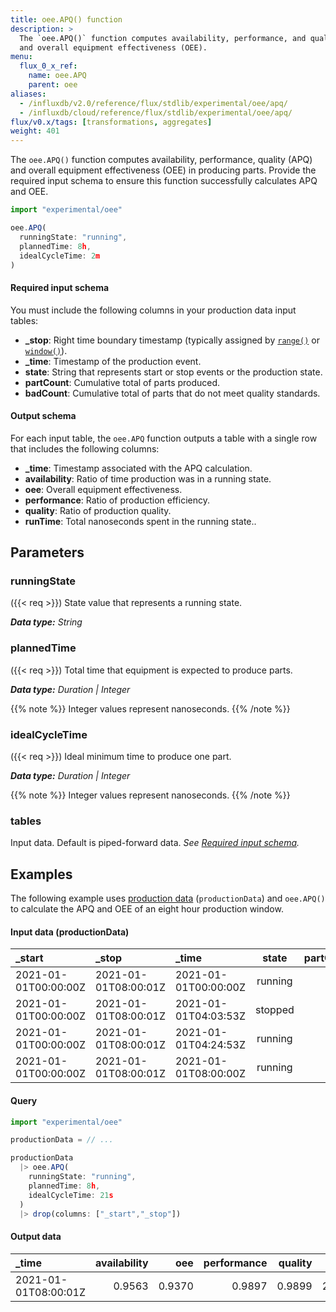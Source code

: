 ```yaml
---
title: oee.APQ() function
description: >
  The `oee.APQ()` function computes availability, performance, and quality (APQ)
  and overall equipment effectiveness (OEE).
menu:
  flux_0_x_ref:
    name: oee.APQ
    parent: oee
aliases:
  - /influxdb/v2.0/reference/flux/stdlib/experimental/oee/apq/
  - /influxdb/cloud/reference/flux/stdlib/experimental/oee/apq/
flux/v0.x/tags: [transformations, aggregates]
weight: 401
---
```


The `oee.APQ()` function computes availability, performance, quality (APQ)
and overall equipment effectiveness (OEE) in producing parts.
Provide the required input schema to ensure this function successfully calculates APQ and OEE.

```js
import "experimental/oee"

oee.APQ(
  runningState: "running",
  plannedTime: 8h,
  idealCycleTime: 2m
)
```

#### Required input schema
You must include the following columns in your production data input tables:

- **_stop**: Right time boundary timestamp (typically assigned by
  [`range()`](/flux/v0.x/stdlib/range/)
  or [`window()`](/flux/v0.x/stdlib/window/)).
- **_time**: Timestamp of the production event.
- **state**: String that represents start or stop events or the production state.
- **partCount**: Cumulative total of parts produced.
- **badCount**: Cumulative total of parts that do not meet quality standards.

#### Output schema
For each input table, the `oee.APQ` function outputs a table with a single row that includes the following columns:

- **_time**: Timestamp associated with the APQ calculation.
- **availability**: Ratio of time production was in a running state.
- **oee**: Overall equipment effectiveness.
- **performance**: Ratio of production efficiency.
- **quality**: Ratio of production quality.
- **runTime**: Total nanoseconds spent in the running state..

## Parameters

### runningState
({{< req >}})
State value that represents a running state.

_**Data type:** String_

### plannedTime
({{< req >}})
Total time that equipment is expected to produce parts.

_**Data type:** Duration | Integer_

{{% note %}}
Integer values represent nanoseconds.
{{% /note %}}

### idealCycleTime
({{< req >}})
Ideal minimum time to produce one part.

_**Data type:** Duration | Integer_

{{% note %}}
Integer values represent nanoseconds.
{{% /note %}}

### tables
Input data.
Default is piped-forward data.
_See [Required input schema](#required-input-schema)._

## Examples

The following example uses [production data](#input-data-productiondata) (`productionData`)
and `oee.APQ()` to calculate the APQ and OEE of an eight hour production window.

#### Input data (productionData)
| _start               | _stop                | _time                | state   | partCount | badCount |
|:------               |:-----                |:-----                |:-----:  | ---------:| --------:|
| 2021-01-01T00:00:00Z | 2021-01-01T08:00:01Z | 2021-01-01T00:00:00Z | running | 0         | 0        |
| 2021-01-01T00:00:00Z | 2021-01-01T08:00:01Z | 2021-01-01T04:03:53Z | stopped | 673       | 5        |
| 2021-01-01T00:00:00Z | 2021-01-01T08:00:01Z | 2021-01-01T04:24:53Z | running | 673       | 5        |
| 2021-01-01T00:00:00Z | 2021-01-01T08:00:01Z | 2021-01-01T08:00:00Z | running | 1298      | 13       |

#### Query

```js
import "experimental/oee"

productionData = // ...

productionData
  |> oee.APQ(
    runningState: "running",
    plannedTime: 8h,
    idealCycleTime: 21s
  )
  |> drop(columns: ["_start","_stop"])
```

#### Output data

| _time                | availability  | oee    | performance  | quality  | runTime        |
|:-----                | ------------: | ---:   | -----------: | -------: | -------:       |
| 2021-01-01T08:00:01Z | 0.9563        | 0.9370 | 0.9897       | 0.9899   | 27541000000000 |
